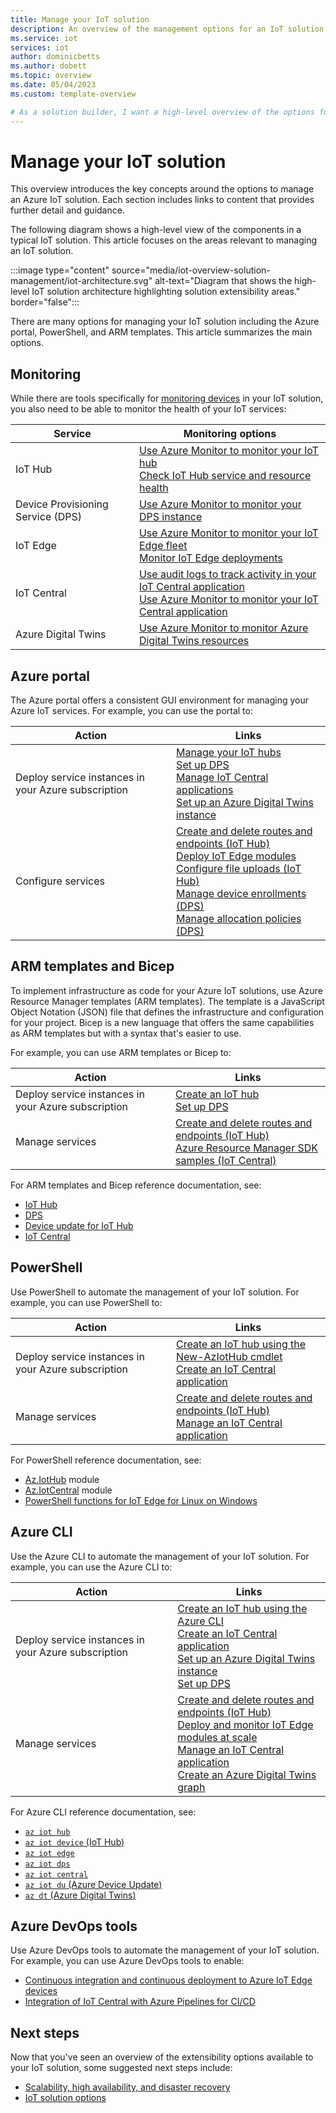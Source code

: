 ```yaml
---
title: Manage your IoT solution
description: An overview of the management options for an IoT solution such as the Azure portal and ARM templates.
ms.service: iot
services: iot
author: dominicbetts
ms.author: dobett
ms.topic: overview
ms.date: 05/04/2023
ms.custom: template-overview

# As a solution builder, I want a high-level overview of the options for managing an IoT solution so that I can easily find relevant content for my scenario.
---
```


# Manage your IoT solution

This overview introduces the key concepts around the options to manage an Azure IoT solution. Each section includes links to content that provides further detail and guidance.

The following diagram shows a high-level view of the components in a typical IoT solution. This article focuses on the areas relevant to managing an IoT solution.

:::image type="content" source="media/iot-overview-solution-management/iot-architecture.svg" alt-text="Diagram that shows the high-level IoT solution architecture highlighting solution extensibility areas." border="false":::

There are many options for managing your IoT solution including the Azure portal, PowerShell, and ARM templates. This article summarizes the main options.

## Monitoring

While there are tools specifically for [monitoring devices](iot-overview-device-management.md#device-monitoring) in your IoT solution, you also need to be able to monitor the health of your IoT services:

| Service | Monitoring options |
|---------|--------------------|
| IoT Hub | [Use Azure Monitor to monitor your IoT hub](../iot-hub/monitor-iot-hub.md) </br> [Check IoT Hub service and resource health](../iot-hub/iot-hub-azure-service-health-integration.md) |
| Device Provisioning Service (DPS) | [Use Azure Monitor to monitor your DPS instance](../iot-dps/monitor-iot-dps.md) |
| IoT Edge | [Use Azure Monitor to monitor your IoT Edge fleet](../iot-edge/how-to-collect-and-transport-metrics.md) </br> [Monitor IoT Edge deployments](../iot-edge/how-to-monitor-iot-edge-deployments.md) |
| IoT Central | [Use audit logs to track activity in your IoT Central application](../iot-central/core/howto-use-audit-logs.md) </br> [Use Azure Monitor to monitor your IoT Central application](../iot-central/core/howto-manage-iot-central-from-portal.md#monitor-application-health) |
| Azure Digital Twins | [Use Azure Monitor to monitor Azure Digital Twins resources](../digital-twins/how-to-monitor.md) |

## Azure portal

The Azure portal offers a consistent GUI environment for managing your Azure IoT services. For example, you can use the portal to:

| Action | Links |
|--------|-------|
| Deploy service instances in your Azure subscription | [Manage your IoT hubs](../iot-hub/iot-hub-create-through-portal.md) </br>[Set up DPS](../iot-dps/quick-setup-auto-provision.md) </br> [Manage IoT Central applications](../iot-central/core/howto-manage-iot-central-from-portal.md) </br> [Set up an Azure Digital Twins instance](../digital-twins/how-to-set-up-instance-portal.md) |
| Configure services | [Create and delete routes and endpoints (IoT Hub)](../iot-hub/how-to-routing-portal.md) </br> [Deploy IoT Edge modules](../iot-edge/how-to-deploy-at-scale.md) </br> [Configure file uploads (IoT Hub)](../iot-hub/iot-hub-configure-file-upload.md) </br> [Manage device enrollments (DPS)](../iot-dps/how-to-manage-enrollments.md) </br> [Manage allocation policies (DPS)](../iot-dps/how-to-use-allocation-policies.md) |

## ARM templates and Bicep

To implement infrastructure as code for your Azure IoT solutions, use Azure Resource Manager templates (ARM templates). The template is a JavaScript Object Notation (JSON) file that defines the infrastructure and configuration for your project. Bicep is a new language that offers the same capabilities as ARM templates but with a syntax that's easier to use.

For example, you can use ARM templates or Bicep to:

| Action | Links |
|--------|-------|
| Deploy service instances in your Azure subscription | [Create an IoT hub](../iot-hub/iot-hub-rm-template-powershell.md) </br> [Set up DPS](../iot-dps/quick-setup-auto-provision-bicep.md) |
| Manage services | [Create and delete routes and endpoints (IoT Hub)](../iot-hub/how-to-routing-arm.md) </br> [Azure Resource Manager SDK samples (IoT Central)](https://github.com/Azure-Samples/azure-iot-central-arm-sdk-samples) |

For ARM templates and Bicep reference documentation, see:

- [IoT Hub](/azure/templates/microsoft.devices/iothubs)
- [DPS](/azure/templates/microsoft.devices/provisioningservices)
- [Device update for IoT Hub](/azure/templates/microsoft.deviceupdate/accounts)
- [IoT Central](/azure/templates/microsoft.iotcentral/iotapps)

## PowerShell

Use PowerShell to automate the management of your IoT solution. For example, you can use PowerShell to:

| Action | Links |
|--------|-------|
| Deploy service instances in your Azure subscription | [Create an IoT hub using the New-AzIotHub cmdlet](../iot-hub/iot-hub-create-using-powershell.md) </br> [Create an IoT Central application](../iot-central/core/howto-manage-iot-central-from-cli.md?tabs=azure-powershell#create-an-application) |
| Manage services | [Create and delete routes and endpoints (IoT Hub)](../iot-hub/how-to-routing-powershell.md) </br> [Manage an IoT Central application](../iot-central/core/howto-manage-iot-central-from-cli.md?tabs=azure-powershell#modify-an-application) |

For PowerShell reference documentation, see:

- [Az.IotHub](/powershell/module/az.iothub/) module
- [Az.IotCentral](/powershell/module/az.iothub/) module
- [PowerShell functions for IoT Edge for Linux on Windows](../iot-edge/reference-iot-edge-for-linux-on-windows-functions.md)

## Azure CLI

Use the Azure CLI to automate the management of your IoT solution. For example, you can use the Azure CLI to:

| Action | Links |
|--------|-------|
| Deploy service instances in your Azure subscription | [Create an IoT hub using the Azure CLI](../iot-hub/iot-hub-create-using-cli.md) </br> [Create an IoT Central application](../iot-central/core/howto-manage-iot-central-from-cli.md?tabs=azure-cli#create-an-application) </br> [Set up an Azure Digital Twins instance](../digital-twins/how-to-set-up-instance-cli.md) </br> [Set up DPS](../iot-dps/quick-setup-auto-provision-cli.md) |
| Manage services | [Create and delete routes and endpoints (IoT Hub)](../iot-hub/how-to-routing-azure-cli.md) </br> [Deploy and monitor IoT Edge modules at scale](../iot-edge/how-to-deploy-cli-at-scale.md) </br> [Manage an IoT Central application](../iot-central/core/howto-manage-iot-central-from-cli.md?tabs=azure-cli#modify-an-application) </br> [Create an Azure Digital Twins graph](../digital-twins/tutorial-command-line-cli.md) |

For Azure CLI reference documentation, see:

- [`az iot hub`](/cli/azure/iot/hub)
- [`az iot device` (IoT Hub)](/cli/azure/iot/device)
- [`az iot edge`](/cli/azure/iot/edge)
- [`az iot dps`](/cli/azure/iot/dps)
- [`az iot central`](/cli/azure/iot/central)
- [`az iot du` (Azure Device Update)](/cli/azure/iot/du)
- [`az dt` (Azure Digital Twins)](/cli/azure/dt)

## Azure DevOps tools

Use Azure DevOps tools to automate the management of your IoT solution. For example, you can use Azure DevOps tools to enable:

- [Continuous integration and continuous deployment to Azure IoT Edge devices](../iot-edge/how-to-continuous-integration-continuous-deployment.md)
- [Integration of IoT Central with Azure Pipelines for CI/CD](../iot-central/core/howto-integrate-with-devops.md)

## Next steps

Now that you've seen an overview of the extensibility options available to your IoT solution, some suggested next steps include:

- [Scalability, high availability, and disaster recovery](iot-overview-scalability-hadr.md)
- [IoT solution options](iot-introduction.md#solution-options)
